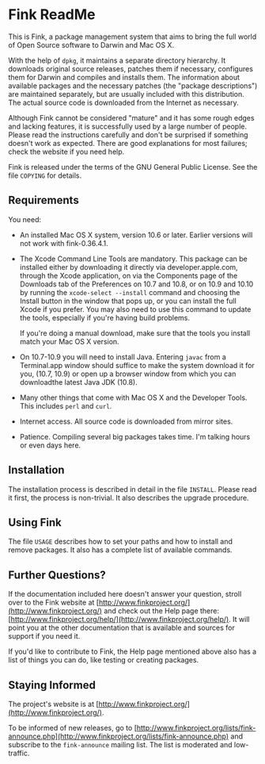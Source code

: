 Fink ReadMe
=============

This is Fink, a package management system that aims to bring the full world of Open Source software to Darwin and Mac OS X.

With the help of `dpkg`, it maintains a separate directory hierarchy. 
It downloads original source releases, patches them if necessary, configures them for Darwin and compiles and installs them. 
The information about available packages and the necessary patches (the "package descriptions") are maintained separately, but are usually included with this distribution.
The actual source code is downloaded from the Internet as necessary.

Although Fink cannot be considered "mature" and it has some rough edges and lacking features, it is successfully used by a large number of people.
Please read the instructions carefully and don't be surprised if something doesn't work as expected. 
There are good explanations for most failures; check the website if you need help.

Fink is released under the terms of the GNU General Public License. 
See the file `COPYING` for details.


Requirements
--------------

You need:

 * An installed Mac OS X system, version 10.6 or later. 
   Earlier versions will not work with fink-0.36.4.1.

 * The Xcode Command Line Tools are mandatory. This package can be installed
   either by downloading it directly via developer.apple.com, through the
   Xcode application, on via the Components page of the Downloads tab of the
   Preferences on 10.7 and 10.8, or on 10.9 and 10.10 by running the `xcode-select --install` 
   command and choosing the Install button in the window that pops up, or
   you can install the full Xcode if you prefer. You may also need to use
   this command to update the tools, especially if you're having build
   problems.

   If you're doing a manual download, make sure that the tools you install
   match your Mac OS X version.

* On 10.7-10.9 you will need to install Java. Entering `javac` from a Terminal.app window should suffice to make the system download it for you, (10.7, 10.9) or open up a browser window from which you can downloadthe latest Java JDK (10.8).

* Many other things that come with Mac OS X and the Developer Tools. 
This includes `perl` and `curl`.

* Internet access. All source code is downloaded from mirror sites.

* Patience. Compiling several big packages takes time. I'm talking hours or even days here.



Installation
--------------
The installation process is described in detail in the file `INSTALL`. 
Please read it first, the process is non-trivial. 
It also describes the upgrade procedure.



Using Fink
------------
The file `USAGE` describes how to set your paths and how to install and remove packages. 
It also has a complete list of available commands.



Further Questions?
--------------------
If the documentation included here doesn't answer your question, stroll over to the Fink website at [http://www.finkproject.org/](http://www.finkproject.org/) and check out the Help page there: [http://www.finkproject.org/help/](http://www.finkproject.org/help/). 
It will point you at the other documentation that is available and sources for support if you need it.

If you'd like to contribute to Fink, the Help page mentioned above also has a list of things you can do, like testing or creating packages.



Staying Informed
------------------
The project's website is at [http://www.finkproject.org/](http://www.finkproject.org/).

To be informed of new releases, go to [http://www.finkproject.org/lists/fink-announce.php](http://www.finkproject.org/lists/fink-announce.php) and subscribe to the
`fink-announce` mailing list. 
The list is moderated and low-traffic.

